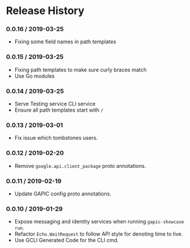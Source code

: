 # Release History

### 0.0.16 / 2019-03-25
- Fixing some field names in path templates

### 0.0.15 / 2019-03-25
- Fixing path templates to make sure curly braces match
- Use Go modules

### 0.0.14 / 2019-03-25
- Serve Testing service CLI service
- Ensure all path templates start with `/`

### 0.0.13 / 2019-03-01
- Fix issue which tombstones users.

### 0.0.12 / 2019-02-20
- Remove `google.api.client_package` proto annotations.

### 0.0.11 / 2019-02-19
- Update GAPIC config proto annotations.

### 0.0.10 / 2019-01-29
- Expose messaging and identity services when running `gapic-showcase run`.
- Refactor `Echo.WaitRequest` to follow API style for denoting time to live.
- Use GCLI Generated Code for the CLI cmd.

